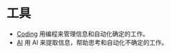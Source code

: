# 工具
* [Coding](./coding/readme.md) 用编程来管理信息和自动化确定的工作。
* [AI](../../../2-society/1-economy/tech/base/ai/readme.md) 用 AI 来提取信息，帮助思考和自动化不确定的工作。